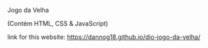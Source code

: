 Jogo da Velha 

(Contém HTML, CSS & JavaScript)

link for this website: https://dannog18.github.io/dio-jogo-da-velha/
